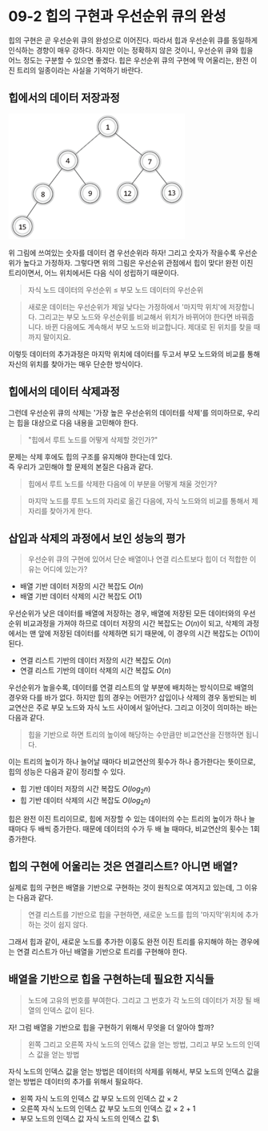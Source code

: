 # 09-2 힙의 구현과 우선순위 큐의 완성
힙의 구현은 곧 우선순위 큐의 완성으로 이어진다. 따라서 힙과 우선순위 큐를 동일하게 인식하는 경향이 매우 강하다. 하지만 이는 정확하지 않은 것이니, 우선순위 큐와 힙을 어느 정도는 구분할 수 있으면 좋겠다. 힙은 우선순위 큐의 구현에 딱 어울리는, 완전 이진 트리의 일종이라는 사실을 기억하기 바란다.

## 힙에서의 데이터 저장과정
<img src="../images/그림 09-4.png" title="[그림 09-4: 데이터 추가 직전의 힙]" alt="[그림 09-4: 데이터 추가 직전의 힙]"></img>  
  
위 그림에 쓰여있는 숫자를 데이터 겸 우선순위라 하자! 그리고 숫자가 작을수록 우선순위가 높다고 가정하자. 그렇다면 위의 그림은 우선순위 관점에서 힙이 맞다! 완전 이진 트리이면서, 어느 위치에서든 다음 식이 성립하기 때문이다.
> 자식 노드 데이터의 우선순위 $\leq$ 부모 노드 데이터의 우선순위
 
> 새로운 데이터는 우선순위가 제일 낮다는 가정하에서 '마지막 위치'에 저장합니다. 그리고는 부모 노드와 우선순위를 비교해서 위치가 바뀌어야 한다면 바꿔줍니다. 바뀐 다음에도 계속해서 부모 노드와 비교합니다. 제대로 된 위치를 찾을 때까지 말이지요.

이렇듯 데이터의 추가과정은 마지막 위치에 데이터를 두고서 부모 노드와의 비교를 통해 자신의 위치를 찾아가는 매우 단순한 방식이다.

## 힙에서의 데이터 삭제과정
그런데 우선순위 큐의 삭제는 '가장 높은 우선순위의 데이터를 삭제'를 의미하므로, 우리는 힙을 대상으로 다음 내용을 고민해야 한다.
> "힙에서 루트 노드를 어떻게 삭제할 것인가?"

문제는 삭제 후에도 힙의 구조를 유지해야 한다는데 있다.  
즉 우리가 고민해야 할 문제의 본질은 다음과 같다.
> 힙에서 루트 노드를 삭제한 다음에 이 부분을 어떻게 채울 것인가?

> 마지막 노드를 루트 노드의 자리로 옮긴 다음에, 자식 노드와의 비교를 통해서 제자리를 찾아가게 한다.

## 삽입과 삭제의 과정에서 보인 성능의 평가
> 우선순위 큐의 구현에 있어서 단순 배열이나 연결 리스트보다 힙이 더 적합한 이유는 어디에 있는가?

* 배열 기반 데이터 저장의 시간 복잡도 $O(n)$
* 배열 기반 데이터 삭제의 시간 복잡도 $O(1)$

우선순위가 낮은 데이터를 배열에 저장하는 경우, 배열에 저장된 모든 데이터와의 우선순위 비교과정을 가져야 하므로 데이터 저장의 시간 복잡도는 $O(n)$이 되고, 삭제의 과정에서는 맨 앞에 저장된 데이터를 삭제하면 되기 때문에, 이 경우의 시간 복잡도는 $O(1)$이 된다.

* 연결 리스트 기반의 데이터 저장의 시간 복잡도 $O(n)$
* 연결 리스트 기반의 데이터 삭제의 시간 복잡도 $O(n)$

우선순위가 높을수록, 데이터를 연결 리스트의 앞 부분에 배치하는 방식이므로 배열의 경우와 다를 바가 없다. 하지만 힙의 경우는 어떤가? 삽입이나 삭제의 경우 동반되는 비교연산은 주로 부모 노드와 자식 노드 사이에서 일어난다. 그리고 이것이 의미하는 바는 다음과 같다.
> 힙을 기반으로 하면 트리의 높이에 해당하는 수만큼만 비교연산을 진행하면 됩니다.

이는 트리의 높이가 하나 늘어날 때마다 비교연산의 횟수가 하나 증가한다는 뜻이므로, 힙의 성능은 다음과 같이 정리할 수 있다.
* 힙 기반 데이터 저장의 시간 복잡도 $O(log_2n)$
* 힙 기반 데이터 삭제의 시간 복잡도 $O(log_2n)$

힙은 완전 이진 트리이므로, 힙에 저장할 수 있는 데이터의 수는 트리의 높이가 하나 늘 때마다 두 배씩 증가한다. 때문에 데이터의 수가 두 배 늘 때마다, 비교연산의 횟수는 1회 증가한다.

## 힙의 구현에 어울리는 것은 연결리스트? 아니면 배열?
실제로 힙의 구현은 배열을 기반으로 구현하는 것이 원칙으로 여겨지고 있는데, 그 이유는 다음과 같다.
> 연결 리스트를 기반으로 힙을 구현하면, 새로운 노드를 힙의 '마지막'위치에 추가하는 것이 쉽지 않다.

그래서 힙과 같이, 새로운 노드를 추가한 이훙도 완전 이진 트리를 유지해야 하는 경우에는 연결 리스트가 아닌 배열을 기반으로 트리를 구현해야 한다.

## 배열을 기반으로 힙을 구현하는데 필요한 지식들
>노드에 고유의 번호를 부여한다. 그리고 그 번호가 각 노드의 데이터가 저장 될 배열의 인덱스 값이 된다.

자! 그럼 배열을 기반으로 힙을 구현하기 위해서 무엇을 더 알아야 할까?
>왼쪽 그리고 오른쪽 자식 노드의 인덱스 값을 얻는 방법, 그리고 부모 노드의 인덱스 값을 얻는 방법

자식 노드의 인덱스 값을 얻는 방법은 데이터의 삭제를 위해서, 부모 노드의 인덱스 값을 얻는 방법은 데이터의 추가를 위해서 필요하다.
* 왼쪽 자식 노드의 인덱스 값 부모 노드의 인덱스 값 $\times$ 2
* 오른쪽 자식 노드의 인덱스 값 부모 노드의 인덱스 값 $\times$ 2 $+$ 1
* 부모 노드의 인덱스 값 자식 노드의 인덱스 값 $\
